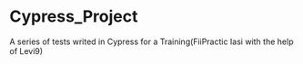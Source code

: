 # Cypress_Project
A series of tests writed in Cypress for a Training(FiiPractic Iasi with the help of Levi9) 
